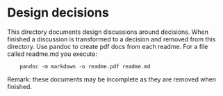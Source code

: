 # Design decisions

This directory documents design discussions around decisions. When finished a discussion
is transformed to a decision and removed from this directory. Use pandoc to create
pdf docs from each readme. For a file called readme.md you execute:

~~~~~~~~~~~~
	pandoc -m markdown -o readme.pdf readme.md
~~~~~~~~~~~~

Remark: these documents may be incomplete as they are removed when finished.
